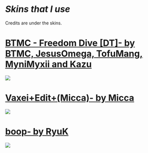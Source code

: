 # *Skins that I use*

Credits are under the skins.

# [BTMC - Freedom Dive [DT]- by BTMC, JesusOmega, TofuMang, MyniMyxii and Kazu](https://drive.google.com/file/d/1qhgBf6u3fxpKlWRKNc5hEk3VwajkluPv/view?usp=sharing)
![](https://cdn.discordapp.com/attachments/887009515206238232/888757214809038929/Preview1.png)

# [Vaxei+Edit+(Micca)- by Micca](https://mega.nz/file/wFEVACSR#bfGC0ldmABcOD1AiwZGOUAWouPiTzkyJWf0IxExe4Ss)
![](https://cdn.discordapp.com/attachments/887009515206238232/888758702172160031/1574486763_screenshot7292.jpg)

# [boop- by RyuK](https://mega.nz/file/hEl0QBgC#KK5fR6efrohst53AUIt1ZbUQxbefBI5JreirOJi-hgc)
![](https://cdn.discordapp.com/attachments/887009515206238232/888760195734466650/1601193848_screenshot9636.jpg)
